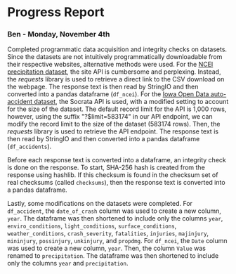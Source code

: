 # Progress Report

### Ben - Monday, November 4th

Completed programmatic data acquisition and integrity checks on datasets. Since the datasets are not intuitively programmatically downloadable from their respective websites, alternative methods were used. For the [NCEI precipitation dataset](https://www.ncei.noaa.gov/access/monitoring/climate-at-a-glance/statewide/time-series/13/pcp/1/9/1895-2024?base_prd=true&begbaseyear=1901&endbaseyear=2000), the site API is cumbersome and perplexing. Instead, the *requests* library is used to retrieve a direct link to the CSV download on the webpage. The response text is then read by StringIO and then converted into a pandas dataframe (`df_ncei`). For the [Iowa Open Data auto-accident dataset](https://data.iowa.gov/Crashes/Vehicle-Crashes-in-Iowa/tw78-ziwj/about_data), the Socrata API is used, with a modified setting to account for the size of the dataset. The default record limit for the API is 1,000 rows, however, using the suffix "?$limit=583174" in our API endpoint, we can modify the record limit to the size of the dataset (583174 rows). Then, the *requests* library is used to retrieve the API endpoint. The response text is then read by StringIO and then converted into a pandas dataframe (`df_accidents`).

Before each response text is converted into a dataframe, an integrity check is done on the response. To start, SHA-256 hash is created from the response using hashlib. If this checksum is found in the checksum set of real checksums (called `checksums`), then the response text is converted into a pandas dataframe.

Lastly, some modifications on the datasets were completed. For `df_accident`, the `date_of_crash` column was used to create a new column, `year`. The dataframe was then shortened to include only the columns `year`, `enviro_conditions`, `light_conditions`, `surface_conditions`, `weather_conditions`, `crash_severity`, `fatalities`, `injuries`, `majinjury`, `mininjury`, `possinjury`, `unkinjury`, and `propdmg`. For `df_ncei`, the `Date` column was used to create a new column, `year`. Then, the column `Value` was renamed to `precipitation`. The dataframe was then shortened to include only the columns `year` and `precipitation`.